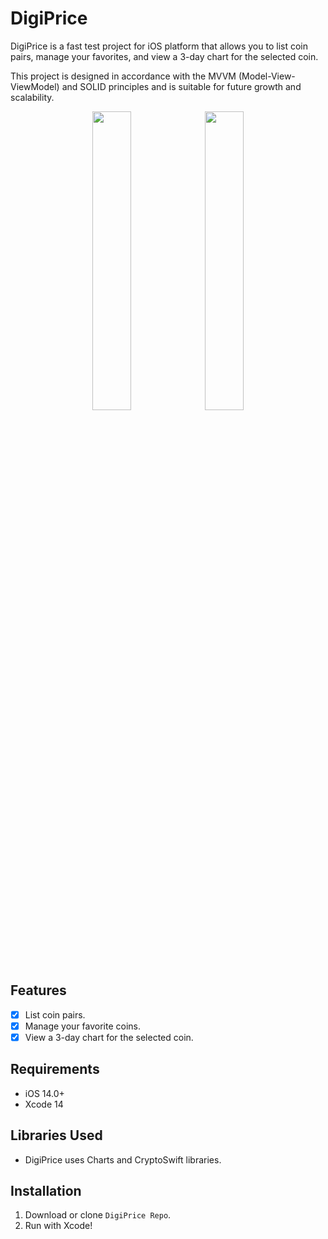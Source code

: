 # DigiPrice

DigiPrice is a fast test project for iOS platform that allows you to list coin pairs, manage your favorites, and view a 3-day chart for the selected coin.

This project is designed in accordance with the MVVM (Model-View-ViewModel) and SOLID principles and is suitable for future growth and scalability.

<p align="center">
    <img src= "https://i.imgur.com/i5HmXM4.png" width="35%" >
    <img src= "https://i.imgur.com/jJm4lhR.png" width="35%" >
</p>


## Features

- [x] List coin pairs.
- [x] Manage your favorite coins.
- [x] View a 3-day chart for the selected coin.

## Requirements

- iOS 14.0+
- Xcode 14

## Libraries Used

- DigiPrice uses Charts and CryptoSwift libraries.

## Installation

1. Download or clone ```DigiPrice Repo```.  
2. Run with Xcode!  
